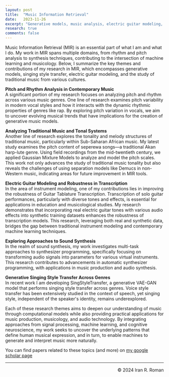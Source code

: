 ```yaml
---
layout: post
title:  "Music Information Retrieval"
date:   2023-11-26
excerpt: "Generative models, music analysis, electric guitar modeling, etcetera. "
research: true
comments: false
---
```


Music Information Retrieval (MIR) is an essential part of what I am and what I do. My work in MIR spans multiple domains, from rhythm and pitch analysis to synthesis techniques, contributing to the intersection of machine learning and musicology. Below, I summarize the key themes and contributions of my research in MIR, which encompasses generative models, singing style transfer, electric guitar modeling, and the study of traditional music from various cultures.

**Pitch and Rhythm Analysis in Contemporary Music**  
A significant portion of my research focuses on analyzing pitch and rhythm across various music genres. One line of research examines pitch variability in modern vocal styles and how it interacts with the dynamic rhythmic properties of genres like rap. By exploring pitch variation in vocals, we aim to uncover evolving musical trends that have implications for the creation of generative music models.

**Analyzing Traditional Music and Tonal Systems**  
Another line of research explores the tonality and melody structures of traditional music, particularly within Sub-Saharan African music. My latest study examines the pitch content of seperewa songs—a traditional Akan harp-lute genre. Using field recordings from the mid-twentieth century, we applied Gaussian Mixture Models to analyze and model the pitch scales. This work not only advances the study of traditional music tonality but also reveals the challenges of using separation models like Demucs in non-Western music, indicating areas for future improvement in MIR tools.

**Electric Guitar Modeling and Robustness in Transcription**  
In the area of instrument modeling, one of my contributions lies in improving the robustness of Guitar Tablature Transcription. Transcription of solo guitar performances, particularly with diverse tones and effects, is essential for applications in education and musicological studies. My research demonstrates that incorporating real electric guitar tones with various audio effects into synthetic training datasets enhances the robustness of transcription models. This research, leveraging both real and synthetic data, bridges the gap between traditional instrument modeling and contemporary machine learning techniques.

**Exploring Approaches to Sound Synthesis**  
In the realm of sound synthesis, my work investigates multi-task approaches to synthesizer programming, specifically focusing on transforming audio signals into parameters for various virtual instruments. This research contributes to advancements in automatic synthesizer programming, with applications in music production and audio synthesis.

**Generative Singing Style Transfer Across Genres**  
In recent work I am developing SingStyleTransfer, a generative VAE-GAN model that performs singing style transfer across genres. Voice style transfer has been extensively studied in the context of speech, yet singing style, independent of the speaker's identity, remains underexplored.

Each of these research themes aims to deepen our understanding of music through computational models while also providing practical applications for music production, musicology, and audio technology. By integrating approaches from signal processing, machine learning, and cognitive neuroscience, my work seeks to uncover the underlying patterns that define human musical expression, and in turn, to enable machines to generate and interpret music more naturally.

You can find papers related to these topics (and more) on [my google scholar page](https://scholar.google.com/citations?user=W_PoFfkAAAAJ&hl)

---
<p align="right">
&copy; 2024 Iran R. Roman
</p>

